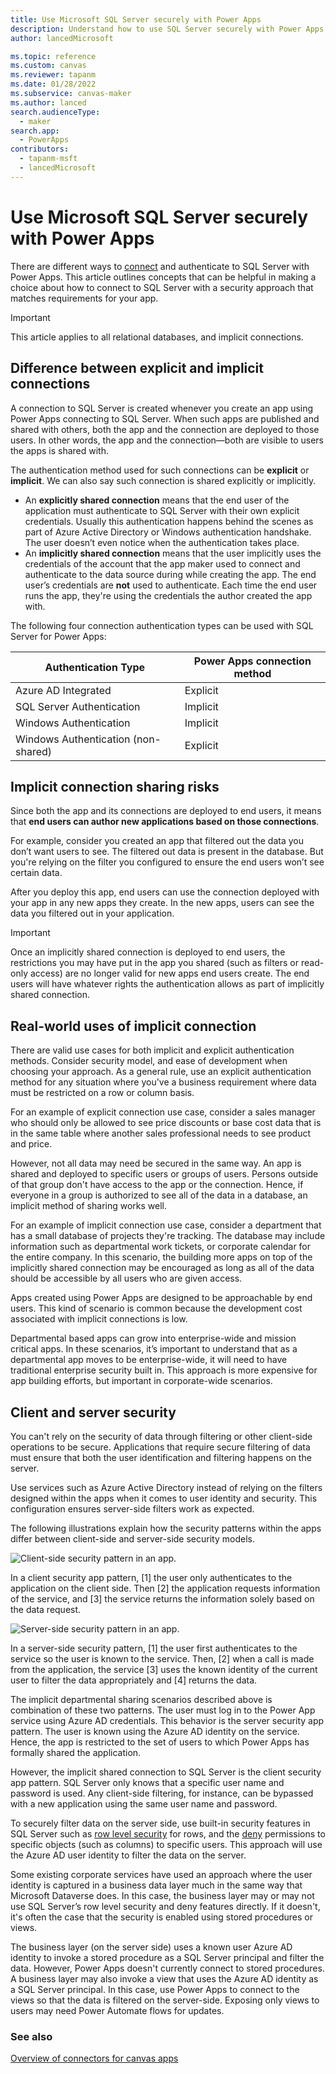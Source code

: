 ```yaml
---
title: Use Microsoft SQL Server securely with Power Apps
description: Understand how to use SQL Server securely with Power Apps.
author: lancedMicrosoft

ms.topic: reference
ms.custom: canvas
ms.reviewer: tapanm
ms.date: 01/28/2022
ms.subservice: canvas-maker
ms.author: lanced
search.audienceType: 
  - maker
search.app: 
  - PowerApps
contributors:
  - tapanm-msft
  - lancedMicrosoft
---
```


# Use Microsoft SQL Server securely with Power Apps

There are different ways to [connect](../connections-list.md#security-and-types-of-authentication) and authenticate to SQL Server with Power Apps. This article outlines concepts that can be helpful in making a choice about how to
connect to SQL Server with a security approach that matches requirements for your app.

> [!IMPORTANT]
> This article applies to all relational databases, and implicit connections.

## Difference between explicit and implicit connections

A connection to SQL Server is created whenever you create an app using Power Apps connecting to SQL Server. When such apps are published and shared with others, both the app and the connection are deployed to those users. In other words, the app and the connection&mdash;both are visible to users the apps is shared with.

The authentication method used for such connections can be **explicit** or **implicit**. We can also say such connection is shared explicitly or implicitly.

- An **explicitly shared connection** means that the end user of the application must authenticate to SQL Server with their own explicit credentials. Usually this authentication happens behind the scenes as part of Azure Active Directory or Windows authentication handshake. The user doesn’t even notice when the authentication takes place.
- An **implicitly shared connection** means that the user implicitly uses the credentials of the account that the app maker used to connect and authenticate to the data source during while creating the app. The end user’s credentials are **not** used to authenticate. Each time the end user runs the app, they're using the credentials the author created the app with.

The following four connection authentication types can be used with SQL Server for Power Apps:

| Authentication Type                 | Power Apps connection method |
|-------------------------------------|------------------------------|
| Azure AD Integrated                 | Explicit                     |
| SQL Server Authentication | Implicit                     |
| Windows Authentication              | Implicit                     |
| Windows Authentication (non-shared) | Explicit                     |

## Implicit connection sharing risks

Since both the app and its connections are deployed to end users, it means that **end users can author new applications based on those connections**.

For example, consider you created an app that filtered out the data you don’t want users to see. The filtered out data is present in the database. But you're relying on the filter you configured to ensure the end users won’t see certain data.

After you deploy this app, end users can use the connection deployed with your app in any new apps they create. In the new apps, users can see the data you filtered out in your application.

> [!IMPORTANT]
> Once an implicitly shared connection is deployed to end users, the restrictions you may have put in the app you shared (such as filters or read-only access) are no longer valid for new apps end users create. The end users will have whatever rights the authentication allows as part of implicitly shared connection.

## Real-world uses of implicit connection

There are valid use cases for both implicit and explicit authentication methods. Consider security model, and ease of development when choosing your approach. As a general rule, use an explicit authentication method for any situation where you've a business requirement where data must be restricted on a row or column basis.

For an example of explicit connection use case, consider a sales manager who should only be allowed to see price discounts or base cost data that is in the same table where another sales professional needs to see product and price.

However, not all data may need be secured in the same way. An app is shared and deployed to specific users or groups of users. Persons outside of that group don't have access to the app or the connection. Hence, if everyone in a group is authorized to see all of the data in a database, an implicit method of sharing works well.

For an example of implicit connection use case, consider a department that has a small database of projects they're tracking. The database may include information such as departmental work tickets, or corporate calendar for the entire company. In this scenario, the building more apps on top of the implicitly shared connection may be encouraged as long as all of the data should be accessible by all users who are given access.

Apps created using Power Apps are designed to be approachable by end users. This kind of scenario is common because the development cost associated with implicit connections is low.

Departmental based apps can grow into enterprise-wide and mission critical apps. In these scenarios, it’s important to understand that as a departmental app moves to be enterprise-wide, it will need to have traditional enterprise security built in. This approach is more expensive for app building efforts, but important in corporate-wide scenarios.

## Client and server security

You can't rely on the security of data through filtering or other client-side operations to be secure. Applications that require secure filtering of data must ensure that both the user identification and filtering happens on the server.

Use services such as Azure Active Directory instead of relying on the filters designed within the apps when it comes to user identity and security. This configuration ensures server-side filters work as expected.

The following illustrations explain how the security patterns within the apps differ between client-side and server-side security models.

![Client-side security pattern in an app.](media/sql-server-security/client-security.png "Client-side security pattern in an app")

In a client security app pattern, [1] the user only authenticates to the application on the client side. Then [2] the application requests information of the service, and [3] the service returns the information solely based on the data request.

![Server-side security pattern in an app.](media/sql-server-security/server-security.png "Server-side security pattern in an app")

In a server-side security pattern, [1] the user first authenticates to the service so the user is known to the service. Then, [2] when a call is made from the application, the service [3] uses the known identity of the current user to filter the data appropriately and [4] returns the data.

The implicit departmental sharing scenarios described above is combination of these two patterns. The user must log in to the Power App service using Azure AD credentials. This behavior is the server security app pattern. The user is known using the Azure AD identity on the service. Hence, the app is restricted to the set of users to which Power Apps has formally shared the application.

However, the implicit shared connection to SQL Server is the client security app pattern. SQL Server only knows that a specific user name and password is used. Any client-side filtering, for instance, can be bypassed with a new application using the same user name and password.

To securely filter data on the server side, use built-in security features in SQL Server such as [row level
security](/sql/relational-databases/security/row-level-security) for rows, and the
[deny](/sql/t-sql/statements/deny-object-permissions-transact-sql) permissions to specific objects (such as columns) to specific users. This approach will use the Azure AD user identity to filter the data on the server.

Some existing corporate services have used an approach where the user identity is captured in a business data layer much in the same way that Microsoft Dataverse does. In this case, the business layer may or may not use SQL Server’s row level security and deny features directly. If it doesn't, it's often the case that the security is enabled using stored procedures or views.

The business layer (on the server side) uses a known user Azure AD identity to invoke a stored procedure as a SQL Server principal and filter the data. However, Power Apps doesn't currently connect to stored procedures. A business layer may also invoke a view that uses the Azure AD identity as a SQL Server principal. In this case, use Power Apps to connect to the views so that the data is filtered on the server-side. Exposing only views to users may need Power Automate flows for updates.

### See also

[Overview of connectors for canvas apps](../connections-list.md)
